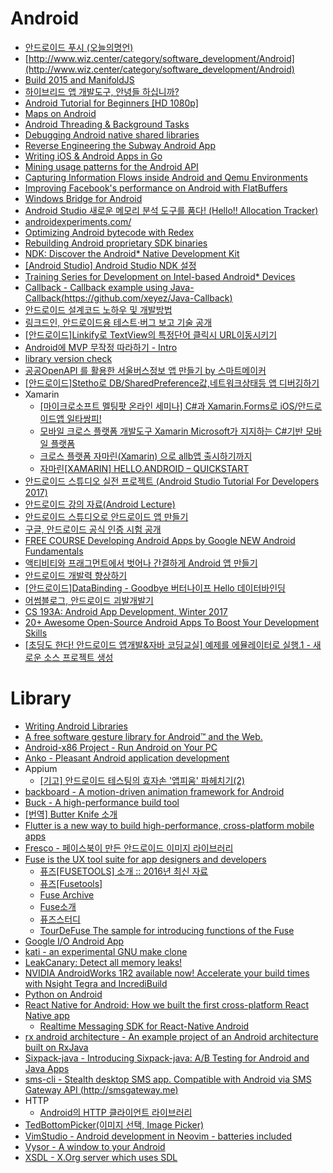 Android
=======
* [안드로이드 푸시 (오늘의명언)](http://www.dpush.co.kr/p1012/)
* [http://www.wiz.center/category/software_development/Android](http://www.wiz.center/category/software_development/Android)
* [Build 2015 and ManifoldJS](http://blogs.msdn.com/b/johnshews_blog/archive/2015/04/30/build-2015-and-manifoldjs.aspx)
* [하이브리드 앱 개발도구, 안녕들 하십니까?](http://www.bloter.net/archives/228180)
* [Android Tutorial for Beginners [HD 1080p]](https://www.youtube.com/playlist?list=PLonJJ3BVjZW6hYgvtkaWvwAVvOFB7fkLa)
* [Maps on Android](https://engblog.nextdoor.com/2015/06/25/maps-on-android/)
* [Android Threading & Background Tasks](https://realm.io/news/android-threading-background-tasks/)
* [Debugging Android native shared libraries](http://blog.dornea.nu/2015/07/01/debugging-android-native-shared-libraries/)
* [Reverse Engineering the Subway Android App](http://randywestergren.com/reverse-engineering-the-subway-android-app/)
* [Writing iOS & Android Apps in Go](https://sourcedna.com/blog/20150712/golang-on-ios.html)
* [Mining usage patterns for the Android API](https://peerj.com/articles/cs-12/)
* [Capturing Information Flows inside Android and Qemu Environments](http://arxiv.org/pdf/1302.5109.pdf)
* [Improving Facebook's performance on Android with FlatBuffers](https://code.facebook.com/posts/872547912839369/improving-facebook-s-performance-on-android-with-flatbuffers)
* [Windows Bridge for Android](https://dev.windows.com/en-us/uwp-bridges/android)
* [Android Studio 새로운 메모리 분석 도구를 품다! (Hello!! Allocation Tracker)](https://arload.wordpress.com/2015/08/11/android-studio-hello-allocation-tracker/)
* [androidexperiments.com/](https://www.androidexperiments.com/)
* [Optimizing Android bytecode with Redex](https://code.facebook.com/posts/1480969635539475/optimizing-android-bytecode-with-redex/)
* [Rebuilding Android proprietary SDK binaries](http://blog.beuc.net/posts/Rebuilding_Android_proprietary_SDK_binaries/)
* [NDK: Discover the Android* Native Development Kit](https://software.intel.com/videos/ndk-discover-the-android-native-development-kit?utm_source=Email&utm_medium=IDZ%20Newsletter&utm_content=English)
* [[Android Studio] Android Studio NDK 설정](http://dwfox.tistory.com/22)
* [Training Series for Development on Intel-based Android* Devices](https://software.intel.com/en-us/articles/training-series-for-development-on-intel-based-android-devices)
* [Callback - Callback example using Java-Callback(https://github.com/xeyez/Java-Callback)](https://github.com/PongDang/Callback)
* [안드로이드 설계코드 노하우 및 개발방법](http://www.slideshare.net/mosaicnet/-4897576)
* [링크드인, 안드로이드용 테스트·버그 보고 기술 공개](http://www.bloter.net/archives/261131)
* [[안드로이드]Linkify로 TextView의 특정단어 클릭시 URL이동시키기](http://gun0912.tistory.com/66)
* [Android에 MVP 무작정 따라하기 - Intro](http://thdev.tech/androiddev/2016/10/12/Android-MVP-Intro.html)
* [library version check](http://akaisun.tistory.com/39)
* [공공OpenAPI 를 활용한 서울버스정보 앱 만들기 by 스마트메이커](http://m.blog.naver.com/userf73/220855471698)
* [[안드로이드]Stetho로 DB/SharedPreference값,네트워크상태등 앱 디버깅하기](http://gun0912.tistory.com/69)
* Xamarin
  * [[마이크로소프트 멜팅팟 온라인 세미나] C#과 Xamarin.Forms로 iOS/안드로이드앱 일타쌍피!](http://www.microsoftvirtualacademy.com/training-courses/meltingpot-xamarin?m=15338&ct=41362)
  * [모바일 크로스 플랫폼 개발도구 Xamarin Microsoft가 지지하는 C#기반 모바일 플랫폼](https://realm.io/kr/news/introducing-xamarin/)
  * [크로스 플랫폼 자마린(Xamarin) 으로 allb앱 출시하기까지](http://cafe.naver.com/mcbugi/337885)
  * [자마린[XAMARIN] HELLO.ANDROID – QUICKSTART](https://blog.wonhada.com/?p=2435)
* [안드로이드 스튜디오 실전 프로젝트 (Android Studio Tutorial For Developers 2017)](https://www.youtube.com/playlist?list=PLRx0vPvlEmdD862e43ADbvDeGPUZKDuqL)
* [안드로이드 강의 자료(Android Lecture)](https://github.com/jyheo/android-lecture)
* [안드로이드 스튜디오로 안드로이드 앱 만들기](https://www.inflearn.com/course/%EC%95%88%EB%93%9C%EB%A1%9C%EC%9D%B4%EB%93%9C-%EC%8A%A4%ED%8A%9C%EB%94%94%EC%98%A4-%EC%95%88%EB%93%9C%EB%A1%9C%EC%9D%B4%EB%93%9C-%EC%95%B1-%EB%A7%8C%EB%93%A4%EA%B8%B0/)
* [구글, 안드로이드 공식 인증 시험 공개](http://www.bloter.net/archives/271519)
* [FREE COURSE Developing Android Apps by  Google NEW Android Fundamentals](https://www.udacity.com/course/new-android-fundamentals--ud851)
* [액티비티와 프래그먼트에서 벗어나 간결하게 Android 앱 만들기](https://realm.io/kr/news/sf-fabien-davos-modern-android-ditching-activities-fragments/)
* [안드로이드 개발력 향상하기](http://www.kmshack.kr/2017/02/%EC%95%88%EB%93%9C%EB%A1%9C%EC%9D%B4%EB%93%9C-%EA%B0%9C%EB%B0%9C%EB%A0%A5-%ED%96%A5%EC%83%81%ED%95%98%EA%B8%B0/)
* [[안드로이드]DataBinding - Goodbye 버터나이프 Hello 데이터바인딩](http://gun0912.tistory.com/71)
* [어썸블로그, 안드로이드 괴발개발기](https://brunch.co.kr/@lonnie/29)
* [CS 193A: Android App Development, Winter 2017](https://web.stanford.edu/class/cs193a/videos.shtml)
* [20+ Awesome Open-Source Android Apps To Boost Your Development Skills](https://blog.aritraroy.in/20-awesome-open-source-android-apps-to-boost-your-development-skills-b62832cf0fa4)
* [[초딩도 한다! 안드로이드 앱개발&자바 코딩교실] 예제를 에뮬레이터로 실행.1 - 새로운 소스 프로젝트 생성](http://cafe.naver.com/trendhunting/210242)

# Library
* [Writing Android Libraries](http://realm.io/news/writing-android-libraries/)
* [A free software gesture library for Android™ and the Web.](https://github.com/mirasmithy/airy)
* [Android-x86 Project - Run Android on Your PC](http://www.android-x86.org/)
* [Anko - Pleasant Android application development](https://github.com/JetBrains/anko)
* Appium
  * [[기고] 안드로이드 테스팅의 효자손 '앱피움' 파헤치기(2)](https://www.imaso.co.kr/news/article_view.php?article_idx=20150904170524)
* [backboard - A motion-driven animation framework for Android](https://github.com/tumblr/Backboard)
* [Buck - A high-performance build tool](http://buckbuild.com/)
* [[번역] Butter Knife 소개](http://pluu.github.io/blog/android-study/2015/01/20/android-butterknife-yyaammaa/)
* [Flutter is a new way to build high-performance, cross-platform mobile apps](http://flutter.io/)
* [Fresco - 페이스북이 만든 안드로이드 이미지 라이브러리](http://fresco.recrack.com/)
* [Fuse is the UX tool suite for app designers and developers](https://www.fusetools.com/)
  * [퓨즈[FUSETOOLS] 소개 :: 2016년 최신 자료](https://blog.wonhada.com/?p=2386)
  * [퓨즈[Fusetools]](https://wonhada.com/?ht_kb_category=fusetools)
  * [Fuse Archive ](https://blog.wonhada.com/?cat=219)
  * [Fuse소개](http://www.slideshare.net/EungShikKim/fuse-48974587)
  * [퓨즈스터디](https://docs.google.com/presentation/d/1SRDExtqssxB4kpLLml9MaVKcdAD8aG7B0D3ZE4__rfg)
  * [TourDeFuse The sample for introducing functions of the Fuse](https://github.com/englekk/TourDeFuse)
* [Google I/O Android App](https://github.com/google/iosched)
* [kati - an experimental GNU make clone](https://github.com/google/kati)
* [LeakCanary: Detect all memory leaks!](https://corner.squareup.com/2015/05/leak-canary.html)
* [NVIDIA AndroidWorks 1R2 available now! Accelerate your build times with Nsight Tegra and IncrediBuild](https://developer.nvidia.com/content/nvidia-androidworks-1r2-available-now-accelerate-your-build-times-nsight-tegra-and-incredibu)
* [Python on Android](http://kivy.org/planet/2015/04/python-on%C2%A0android/)
* [React Native for Android: How we built the first cross-platform React Native app](https://code.facebook.com/posts/1189117404435352/)
  * [Realtime Messaging SDK for React-Native Android](https://github.com/realtime-framework/RCTRealtimeMessagingAndroid)
* [rx android architecture - An example project of an Android architecture built on RxJava](https://github.com/tehmou/rx-android-architecture)
* [Sixpack-java - Introducing Sixpack-java: A/B Testing for Android and Java Apps](http://chairnerd.seatgeek.com/sixpack-java-a-b-testing-for-android-and-java-apps/)
* [sms-cli - Stealth desktop SMS app. Compatible with Android via SMS Gateway API (http://smsgateway.me)](https://github.com/atduarte/sms-cli)
* HTTP
  * [Android의 HTTP 클라이언트 라이브러리](http://d2.naver.com/helloworld/377316)
* [TedBottomPicker(이미지 선택, Image Picker)](http://gun0912.tistory.com/68)
* [VimStudio - Android development in Neovim - batteries included](https://github.com/DonnieWest/VimStudio)
* [Vysor - A window to your Android](http://www.vysor.io/)
* [XSDL - X.Org server which uses SDL](https://github.com/pelya/xserver-xsdl)

